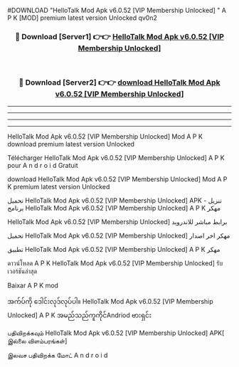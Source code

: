 #DOWNLOAD "HelloTalk Mod Apk v6.0.52 [VIP Membership Unlocked] " A P K [MOD] premium latest version Unlocked qv0n2 



<div align="center">

<h3>🔴 Download [Server1] 👉👉 <a href="https://apkdownload12.web.app/?title=HelloTalk Mod Apk v6.0.52 [VIP Membership Unlocked] ">HelloTalk Mod Apk v6.0.52 [VIP Membership Unlocked]  </a></h3><br>

<h3>🔴 Download [Server2] 👉👉 <a href="https://apkdownload12.web.app/?title=HelloTalk Mod Apk v6.0.52 [VIP Membership Unlocked] ">download HelloTalk Mod Apk v6.0.52 [VIP Membership Unlocked]  </a></h3>
</div>


----------------------------------------------------------

----------------------------------------------------------

----------------------------------------------------------

----------------------------------------------------------


HelloTalk Mod Apk v6.0.52 [VIP Membership Unlocked]  Mod A P K download premium latest version Unlocked

Télécharger  HelloTalk Mod Apk v6.0.52 [VIP Membership Unlocked]  A P K pour A n d r o i d Gratuit

download HelloTalk Mod Apk v6.0.52 [VIP Membership Unlocked]  Mod A P K premium latest version Unlocked

تحميل HelloTalk Mod Apk v6.0.52 [VIP Membership Unlocked]  APK - تنزيل برنامج HelloTalk Mod Apk v6.0.52 [VIP Membership Unlocked]  A P K مهكر

HelloTalk Mod Apk v6.0.52 [VIP Membership Unlocked]  برابط مباشر للاندرويد

تحميل HelloTalk Mod Apk v6.0.52 [VIP Membership Unlocked]  مهكر اخر اصدار

تطبيق HelloTalk Mod Apk v6.0.52 [VIP Membership Unlocked]  A P K مهكر

ดาวน์โหลด A P K HelloTalk Mod Apk v6.0.52 [VIP Membership Unlocked]  รับเวอร์ชันล่าสุด

Baixar A P K mod

အက်ပ်ကို ဒေါင်းလုဒ်လုပ်ပါ။ HelloTalk Mod Apk v6.0.52 [VIP Membership Unlocked]  A P K အမည်သည်ကူကိုင်Andriod ဗားရှင်း

பதிவிறக்கவும் HelloTalk Mod Apk v6.0.52 [VIP Membership Unlocked]  APK[ இல்லை விளம்பரங்கள்] 
 
இலவச பதிவிறக்க மோட் A n d r o i d



